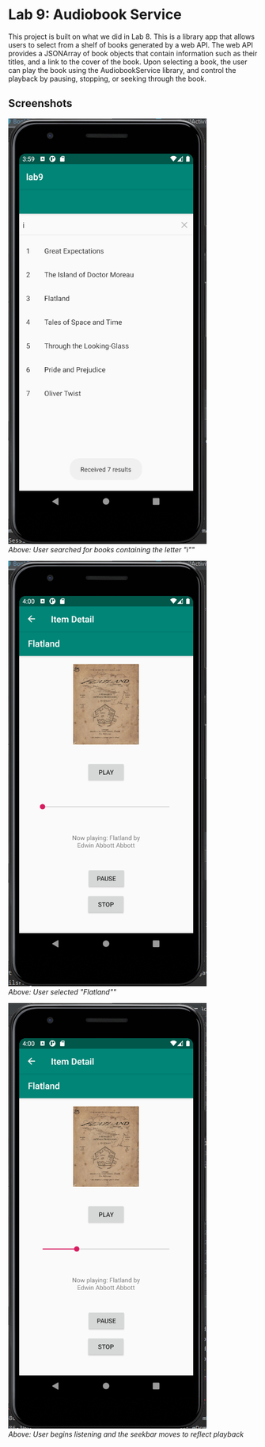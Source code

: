# Lab 9: Audiobook Service
This project is built on what we did in Lab 8.  This is a library app that allows users to select from a shelf of books generated by a web API.
The web API provides a JSONArray of book objects that contain information such as their titles, and a link to the cover of the book.
Upon selecting a book, the user can play the book using the AudiobookService library, and control the playback by pausing, stopping, or seeking through the book.


## Screenshots
![1](https://raw.githubusercontent.com/tuh37046/mobile-app-dev-assignment-8/master/l71.PNG) <br>
*Above: User searched for books containing the letter "i""*

![1](https://raw.githubusercontent.com/tuh37046/mobile-app-dev-assignment-8/master/l72.PNG) <br>
*Above: User selected "Flatland""*

![1](https://raw.githubusercontent.com/tuh37046/mobile-app-dev-assignment-8/master/l73.PNG) <br>
*Above: User begins listening and the seekbar moves to reflect playback*
